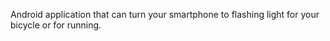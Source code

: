 Android application that can turn your smartphone to flashing light for your bicycle or for running.
